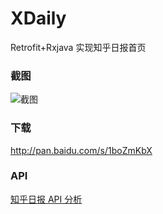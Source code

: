 # XDaily
Retrofit+Rxjava 实现知乎日报首页

### 截图
![截图](http://i.imgur.com/b2pn3hy.png)

### 下载
<http://pan.baidu.com/s/1boZmKbX>

### API
[知乎日报 API 分析](https://github.com/izzyleung/ZhihuDailyPurify/wiki/%E7%9F%A5%E4%B9%8E%E6%97%A5%E6%8A%A5-API-%E5%88%86%E6%9E%90)

